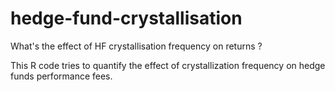 # hedge-fund-crystallisation
What's the effect of HF crystallisation frequency on returns ?

This R code tries to quantify the effect of crystallization frequency on hedge funds performance fees.
